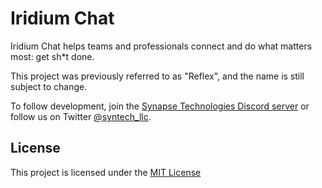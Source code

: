 # Iridium Chat
Iridium Chat helps teams and professionals connect and do what matters most: get sh*t done.

This project was previously referred to as "Reflex", and the name is still subject to change.

To follow development, join the [Synapse Technologies Discord server](https://discord.gg/7vtx32JgMM)
or follow us on Twitter [@syntech_llc](https://twitter.com/syntech_llc).

## License
This project is licensed under the [MIT License](LICENSE)